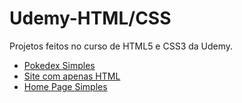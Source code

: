# Udemy-HTML/CSS
 Projetos feitos no curso de HTML5 e CSS3 da Udemy.

<ul>
<li><a href="https://esteroliveira04.github.io/Udemy-HTML-CSS/projeto1/index.html">Pokedex Simples</a></li>

<li><a href="https://esteroliveira04.github.io/Udemy-HTML-CSS/projeto2/index.html">Site com apenas HTML</a></li>


<li><a href="https://esteroliveira04.github.io/Udemy-HTML-CSS/projeto3/index.html">Home Page Simples</a></li>
</ul>